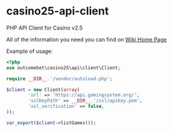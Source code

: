 # casino25-api-client
PHP API Client for Casino v2.5

All of the information you need you can find on [Wiki Home Page](https://github.com/OutcomeBet/casino25-api-client/wiki)


Example of usage:
```php
<?php
use outcomebet\casino25\api\client\Client;

require __DIR__.'/vendor/autoload.php';

$client = new Client(array(
        'url' => 'https://api.gamingsystem.org/',
        'sslKeyPath' => __DIR__.'/ssl/apikey.pem',
        'ssl_verification' => false,
));

var_export($client->listGames());
```

